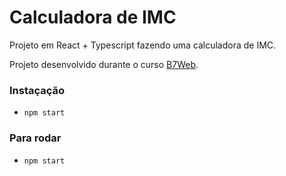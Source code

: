 # Calculadora de IMC

Projeto em React + Typescript fazendo uma calculadora de IMC.

Projeto desenvolvido durante o curso [B7Web](https://b7web.com.br/).

### Instaçação

- `npm start`

### Para rodar

- `npm start`
